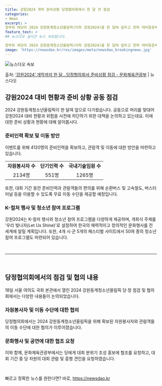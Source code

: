 ```yaml
---
title: 강원2024 개막 준비상황 당정협의회에서 한 달 전 점검
categories:
- News
excerpt: >
정부와 여당이 2024 강원동계청소년올림픽(이하 강원2024)을 한 달여 앞두고 한파 대비등준비 상황을 공동…
feature_text: >
## 뉴스다오 실시간 뉴스 속보입니다.

정부와 여당이 2024 강원동계청소년올림픽(이하 강원2024)을 한 달여 앞두고 한파 대비등준비 상황을 공동…
image: 'https://newsdao.kr/res/images/meta/newsdao_breakingnews.jpg'
---
```


![뉴스다오 속보](https://newsdao.kr/res/images/meta/newsdao_breakingnews.jpg)

<p>출처: <a href="https://newsdao.kr/2823" rel="dofollow">‘강원2024’ 개막까지 한 달…당정협의회서 준비상황 점검 - 문화체육관광부</a> | 뉴스다오</p>

<h2 data-ke-size="size26">강원2024 대비 현황과 준비 상황 공동 점검</h2>
<p data-ke-size="size16">2024 강원동계청소년올림픽이 한 달여 앞으로 다가왔습니다. 공동으로 머리를 맞대어 강원2024 대비 현황과 위험을 사전에 차단하기 위한 대책을 논의하고 있는데요. 이에 대한 준비 상황과 현황에 대해 알아봅시다.</p>

<h3><b>준비인력 확보 및 이동 방안</b></h3>
<p data-ke-size="size16">이벤트를 위해 4120명의 준비인력을 확보하고, 관람객 및 이동에 대한 방안을 마련하고 있습니다.</p>

<table>
  <tr>
    <td style="text-align: center; height: 17px;"><b>자원봉사자 수</b></td>
    <td style="text-align: center; height: 17px;"><b>단기인력 수</b></td>
    <td style="text-align: center; height: 17px;"><b>국내기술임원 수</b></td>
  </tr>
  <tr>
    <td style="text-align: center; height: 17px;">2134명</td>
    <td style="text-align: center; height: 17px;">551명</td>
    <td style="text-align: center; height: 17px;">1265명</td>
  </tr>
</table>

<p data-ke-size="size16">또한, 대회 기간 동안 준비인력과 관람객들의 편의를 위해 순환버스 및 고속철도, 버스터미널 등을 이용할 수 있도록 무료 이동 수단을 제공할 예정입니다.</p>

<h3><b>K-컬처 행사 및 청소년 참여 프로그램</b></h3>
<p data-ke-size="size16">강원2024는 K-컬처 행사와 청소년 참여 프로그램을 다양하게 제공하며, 개회식 주제를 '우리 빛나자(Let Us Shine)'로 설정하여 한국의 매력적이고 창의적인 문화행사를 전 세계에 알릴 계획입니다. 또한, 4개 시·군 5개의 페스티벌 사이트에서 50여 종의 청소년 참여 프로그램도 마련되어 있습니다.</p>

<p data-ke-size="size16">&nbsp;</p>

<hr>

<p data-ke-size="size16">&nbsp;</p>

<h2 data-ke-size="size26">당정협의회에서의 점검 및 협의 내용</h2>
<p data-ke-size="size16">18일 서울 여의도 국회 본관에서 열린 2024 강원동계청소년올림픽 당·정 점검 및 협의회에서는 다양한 내용들이 논의되었습니다.</p>

<h3><b>자원봉사자 및 이동 수단에 대한 협의</b></h3>
<p data-ke-size="size16">당정협의회에서는 2024 강원동계청소년올림픽을 위해 확보된 자원봉사자와 관람객들의 이동 수단에 대한 협의가 이루어졌습니다.</p>

<h3><b>문화행사 및 공연에 대한 협조 요청</b></h3>
<p data-ke-size="size16">이와 함께, 문화체육관광부에서는 당에게 대회 분위기 조성 홍보에 협조를 요청하고, 대회 기간 중 당 차원의 대회 관람 및 흥행 견인을 요청하였습니다.</p>

<p data-ke-size="size16">&nbsp;</p> 

빠르고 정확한 뉴스를 원한다면? 바로, <a href="https://newsdao.kr" rel="dofollow">https://newsdao.kr</a>


    
